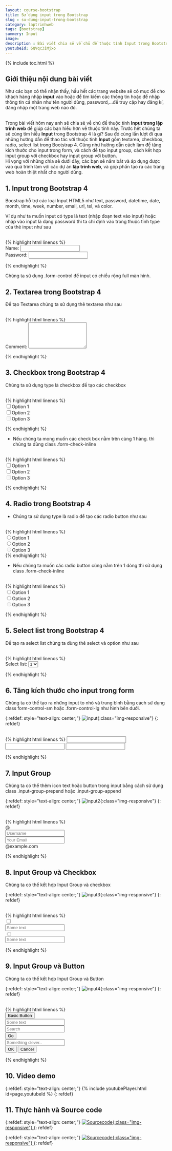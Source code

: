 ```yaml
---
layout: course-bootstrap
title: Sử dụng input trong Bootstrap 
slug : su-dung-input-trong-bootstrap
category: laptrinhweb
tags: [bootstrap]
summery: Input
image:
description : Bài viết chia sẻ về chủ đề thuộc tính Input trong Bootstrap dùng áp dụng vào lập trình web. Để giúp các bạn hiểu hơn về thuộc tính này, trước hết bài viết sẽ giải thích, giới thiệu để hiểu được Input trong Bootstrap 4 là gì? Sau đó cùng lần lượt đi qua những hướng dẫn để thao tác với thuộc tính Input trong lập trình web gồm textarea, checkbox, radio, select list trong Bootstrap 4. Cũng như hướng dẫn cách làm để tăng kích thước cho input trong form, và cách để tạo input group, cách kết hợp input group với checkbox hay input group với button.
youtubeId: 6QVqc3iMjxo
---
```


{% include toc.html %}

## **Giới thiệu nội dung bài viết**

Như các bạn có thể nhận thấy, hầu hết các trang website sẽ có mục để cho khách hàng nhập <b>input</b> vào hoặc để tìm kiếm các thông tin hoặc để nhập thông tin cá nhân như tên người dùng, password,…để truy cập hay đăng kí, đăng nhập một trang web nào đó.

<br>
Trong bài viết hôm nay anh sẽ chia sẻ về chủ đề thuộc tính <b>Input trong lập trình web</b> để giúp các bạn hiểu hơn về thuộc tính này. Trước hết chúng ta sẽ cùng tìm hiểu <b>Input</b> trong Bootstrap 4 là gì? Sau đó cùng lần lượt đi qua những hướng dẫn để thao tác với thuộc tính <b>Input</b> gồm textarea, checkbox, radio, select list trong Bootstrap 4. Cũng như hướng dẫn cách làm để tăng kích thước cho input trong form, và cách để tạo input group, cách kết hợp input group với checkbox hay input group với button.

<br>
Hi vọng với những chia sẻ dưới đây, các bạn sẽ nắm bắt và áp dụng được vào quá trình làm với các dự án <b>lập trình web</b>, và góp phần tạo ra các trang web hoàn thiệt nhất cho người dùng.


## **1. Input trong Bootstrap 4**

Boostrap hỗ trợ các loại Input HTML5 như text, password, datetime, date, month, time, week, number, email, url, tel, và color.

Ví dụ như ta muốn input có type là text (nhập đoạn text vào input) hoặc nhập vào input là dạng password thì ta chỉ định vào trong thuộc tính type của thẻ input như sau



<br>
{% highlight html  linenos %}

  <div class="form-group">
  <label for="usr">Name:</label>
  <input type="text" class="form-control" id="usr">
</div>
<div class="form-group">
  <label for="pwd">Password:</label>
  <input type="password" class="form-control" id="pwd">
</div> 

{% endhighlight %}

Chúng ta sử dụng .form-control để input có chiều rộng full màn hình.

## **2. Textarea trong Bootstrap 4**

Để tạo Textarea chúng ta sử dụng thẻ textarea như sau


<br>
{% highlight html  linenos %}

<div class="form-group">
  <label for="comment">Comment:</label>
  <textarea class="form-control" rows="5" id="comment"></textarea>
</div> 

{% endhighlight %}

## **3. Checkbox trong Bootstrap 4**

Chúng ta sử dụng type là checkbox để tạo các checkbox 

<br>
{% highlight html  linenos %}

 <div class="form-check">
  <label class="form-check-label">
    <input type="checkbox" class="form-check-input" value="">Option 1
  </label>
</div>
<div class="form-check">
  <label class="form-check-label">
    <input type="checkbox" class="form-check-input" value="">Option 2
  </label>
</div>
<div class="form-check">
  <label class="form-check-label">
    <input type="checkbox" class="form-check-input" value="" disabled>Option 3
  </label>
</div> 

{% endhighlight %}

- Nếu chúng ta mong muốn các check box nằm trên cùng 1 hàng. thì chúng ta dùng class .form-check-inline

<br>
{% highlight html  linenos %}

 <div class="form-check-inline">
  <label class="form-check-label">
    <input type="checkbox" class="form-check-input" value="">Option 1
  </label>
</div>
<div class="form-check-inline">
  <label class="form-check-label">
    <input type="checkbox" class="form-check-input" value="">Option 2
  </label>
</div>
<div class="form-check-inline">
  <label class="form-check-label">
    <input type="checkbox" class="form-check-input" value="" disabled>Option 3
  </label>
</div> 

{% endhighlight %}

## **4. Radio trong Bootstrap 4**

- Chúng ta sử dụng type là radio để tạo các radio button như sau

<br>
{% highlight html  linenos %}

 <div class="form-check">
  <label class="form-check-label">
    <input type="radio" class="form-check-input" name="optradio">Option 1
  </label>
</div>
<div class="form-check">
  <label class="form-check-label">
    <input type="radio" class="form-check-input" name="optradio">Option 2
  </label>
</div>
<div class="form-check disabled">
  <label class="form-check-label">
    <input type="radio" class="form-check-input" name="optradio" disabled>Option 3
  </label>
</div> 
{% endhighlight %}

- Nếu chúng ta muốn các radio button cùng nằm trên 1 dòng thì sử dụng class .form-check-inline

<br>
{% highlight html  linenos %}

 <div class="form-check-inline">
  <label class="form-check-label">
    <input type="radio" class="form-check-input" name="optradio">Option 1
  </label>
</div>
<div class="form-check-inline">
  <label class="form-check-label">
    <input type="radio" class="form-check-input" name="optradio">Option 2
  </label>
</div>
<div class="form-check-inline disabled">
  <label class="form-check-label">
    <input type="radio" class="form-check-input" name="optradio" disabled>Option 3
  </label>
</div> 

{% endhighlight %}

## **5. Select list trong Bootstrap 4**

Để tạo ra select list chúng ta dùng thẻ select và option như sau

<br>
{% highlight html  linenos %}

 <div class="form-group">
  <label for="sel1">Select list:</label>
  <select class="form-control" id="sel1">
    <option>1</option>
    <option>2</option>
    <option>3</option>
    <option>4</option>
  </select>
</div> 

{% endhighlight %}

## **6. Tăng kích thước cho input trong form**

Chúng ta có thể tạo ra những input to nhỏ và trung bình bằng cách sử dụng class form-control-sm hoặc .form-control-lg như hình bên dưới.

{:refdef: style="text-align: center;"}
![input](/images/post/boostrap/input1.png){:class="img-responsive"}
{: refdef}

<br>
{% highlight html  linenos %}


<input type="text" class="form-control form-control-sm">
<input type="text" class="form-control form-control">
<input type="text" class="form-control form-control-lg"> 

{% endhighlight %}

## **7. Input Group**

Chúng ta có thể thêm icon text hoặc button trong input bằng cách sử dụng class .input-group-prepend hoặc .input-group-append

{:refdef: style="text-align: center;"}
![input2](/images/post/boostrap/input2.png){:class="img-responsive"}
{: refdef}

<br>
{% highlight html  linenos %}

 <form>
  <div class="input-group mb-3">
    <div class="input-group-prepend">
      <span class="input-group-text">@</span>
    </div>
    <input type="text" class="form-control" placeholder="Username">
  </div>

  <div class="input-group mb-3">
    <input type="text" class="form-control" placeholder="Your Email">
    <div class="input-group-append">
      <span class="input-group-text">@example.com</span>
    </div>
  </div>
</form> 

{% endhighlight %}


## **8. Input Group và Checkbox**

Chúng ta có thể kết hợp Input Group và checkbox

{:refdef: style="text-align: center;"}
![input3](/images/post/boostrap/input3.png){:class="img-responsive"}
{: refdef}

<br>
{% highlight html  linenos %}

   <div class="input-group mb-3">
  <div class="input-group-prepend">
    <div class="input-group-text">
      <input type="checkbox">
    </div>
  </div>
  <input type="text" class="form-control" placeholder="Some text">
</div>

<div class="input-group mb-3">
  <div class="input-group-prepend">
    <div class="input-group-text">
      <input type="radio">
    </div>
  </div>
  <input type="text" class="form-control" placeholder="Some text">
</div> 

{% endhighlight %}

## **9. Input Group và Button**

Chúng ta có thể kết hợp Input Group và Button

{:refdef: style="text-align: center;"}
![input4](/images/post/boostrap/input4.png){:class="img-responsive"}
{: refdef}

<br>
{% highlight html  linenos %}

 <div class="input-group mb-3">
  <div class="input-group-prepend">
    <button class="btn btn-outline-primary" type="button">Basic Button</button>
  </div>
  <input type="text" class="form-control" placeholder="Some text">
</div>

<div class="input-group mb-3">
  <input type="text" class="form-control" placeholder="Search">
  <div class="input-group-append">
    <button class="btn btn-success" type="submit">Go</button>
  </div>
</div>

<div class="input-group mb-3">
  <input type="text" class="form-control" placeholder="Something clever..">
  <div class="input-group-append">
    <button class="btn btn-primary" type="button">OK</button>
    <button class="btn btn-danger" type="button">Cancel</button>
  </div>
</div> 

{% endhighlight %}

## **10. Video demo**

{:refdef: style="text-align: center;"}
{% include youtubePlayer.html id=page.youtubeId %}
{: refdef}

## **11. Thực hành và Source code**

{:refdef: style="text-align: center;"}
<a href="https://levunguyen.com/hoc-lap-trinh-online-editor-js/" target="_blank"> ![Sourcecode ](/images/icon/tryit.png){:class="img-responsive"} </a>
{: refdef}

{:refdef: style="text-align: center;"}
<a href="https://github.com/levunguyen/Bootstrap" target="_blank"> ![Sourcecode ](/images/icon/githubsource.png){:class="img-responsive"} </a>
{: refdef}
